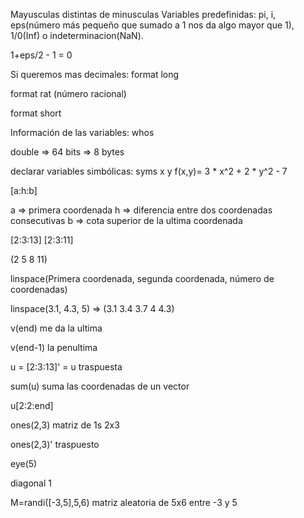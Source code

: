 Mayusculas distintas de minusculas
Variables predefinidas: pi, i, eps(número más pequeño que sumado a 1 nos da algo mayor que 1), 1/0(Inf) o indeterminacion(NaN).

1+eps/2 - 1 = 0

Si queremos mas decimales:
format long

format rat (número racional)

format short

Información de las variables:
whos

double => 64 bits => 8 bytes

declarar variables simbólicas:
syms x y
f(x,y)= 3 * x^2 + 2 * y^2 - 7

[a:h:b]

a => primera coordenada
h => diferencia entre dos coordenadas consecutivas
b => cota superior de la ultima coordenada

[2:3:13] 
[2:3:11]

(2 5 8 11)

linspace(Primera coordenada, segunda coordenada, número de coordenadas)


linspace(3.1, 4.3, 5) => (3.1 3.4 3.7 4 4.3)

v(end) me da la ultima

v(end-1) la penultima

u = [2:3:13]' = u traspuesta

sum(u) suma las coordenadas de un vector


u[2:2:end]

ones(2,3) matriz de 1s 2x3

ones(2,3)'  traspuesto

eye(5)

diagonal 1



M=randi([-3,5],5,6) matriz aleatoria de 5x6 entre -3 y 5